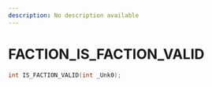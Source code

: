```yaml
---
description: No description available 
---
```


# FACTION\_IS_FACTION_VALID

```cpp
int IS_FACTION_VALID(int _Unk0);
```